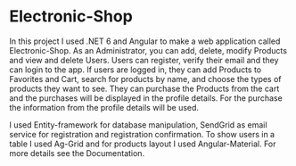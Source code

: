 # Electronic-Shop

In this project I used .NET 6 and Angular to make a web application called Electronic-Shop. As an Administrator, you can add, delete, modify Products and view and delete Users. Users can register, verify their email and they can login to the app. If users are logged in, they can add Products to Favorites and Cart, search for products by name, and choose the types of products they want to see. They can purchase the Products from the cart and the purchases will be displayed in the profile details. For the purchase the information from the profile details will be used.

I used Entity-framework for database manipulation, SendGrid as email service for registration and registration confirmation.
To show users in a table I used Ag-Grid and for products layout I used Angular-Material.
For more details see the Documentation.
